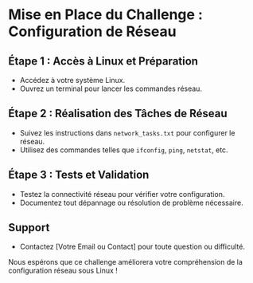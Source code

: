 # Mise en Place du Challenge : Configuration de Réseau

## Étape 1 : Accès à Linux et Préparation

- Accédez à votre système Linux.
- Ouvrez un terminal pour lancer les commandes réseau.

## Étape 2 : Réalisation des Tâches de Réseau

- Suivez les instructions dans `network_tasks.txt` pour configurer le réseau.
- Utilisez des commandes telles que `ifconfig`, `ping`, `netstat`, etc.

## Étape 3 : Tests et Validation

- Testez la connectivité réseau pour vérifier votre configuration.
- Documentez tout dépannage ou résolution de problème nécessaire.

## Support

- Contactez [Votre Email ou Contact] pour toute question ou difficulté.

Nous espérons que ce challenge améliorera votre compréhension de la configuration réseau sous Linux !
